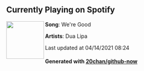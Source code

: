 ## Currently Playing on Spotify

[<img align="left" width="100" src="https://i.scdn.co/image/ab67616d00001e02f4b8a43495c6172243cf16f4">](https://open.spotify.com/album/0JeyP8r2hBxYIoxXv11XiX)

**Song**: We're Good

**Artists**: Dua Lipa

Last updated at 04/14/2021 08:24

#### Generated with [20chan/github-now](https://github.com/20chan/github-now)